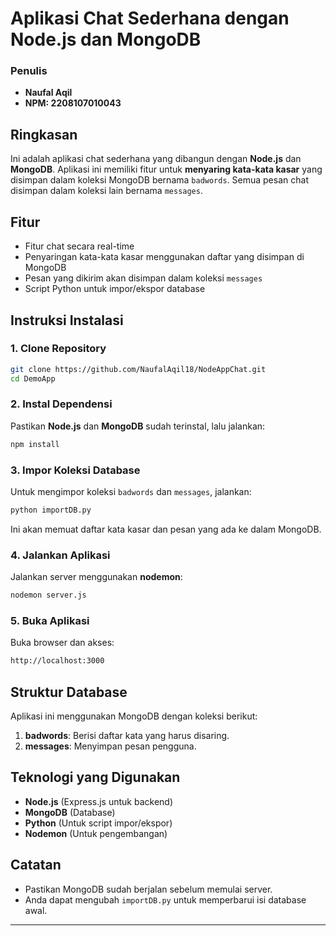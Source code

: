 # Aplikasi Chat Sederhana dengan Node.js dan MongoDB

### Penulis

- **Naufal Aqil**
- **NPM: 2208107010043**

## Ringkasan

Ini adalah aplikasi chat sederhana yang dibangun dengan **Node.js** dan **MongoDB**. Aplikasi ini memiliki fitur untuk **menyaring kata-kata kasar** yang disimpan dalam koleksi MongoDB bernama `badwords`. Semua pesan chat disimpan dalam koleksi lain bernama `messages`.

## Fitur

- Fitur chat secara real-time
- Penyaringan kata-kata kasar menggunakan daftar yang disimpan di MongoDB
- Pesan yang dikirim akan disimpan dalam koleksi `messages`
- Script Python untuk impor/ekspor database

## Instruksi Instalasi

### 1. Clone Repository

```sh
git clone https://github.com/NaufalAqil18/NodeAppChat.git
cd DemoApp
```

### 2. Instal Dependensi

Pastikan **Node.js** dan **MongoDB** sudah terinstal, lalu jalankan:

```sh
npm install
```

### 3. Impor Koleksi Database

Untuk mengimpor koleksi `badwords` dan `messages`, jalankan:

```sh
python importDB.py
```

Ini akan memuat daftar kata kasar dan pesan yang ada ke dalam MongoDB.

### 4. Jalankan Aplikasi

Jalankan server menggunakan **nodemon**:

```sh
nodemon server.js
```

### 5. Buka Aplikasi

Buka browser dan akses:

```sh
http://localhost:3000
```

## Struktur Database

Aplikasi ini menggunakan MongoDB dengan koleksi berikut:

1. **badwords**: Berisi daftar kata yang harus disaring.
2. **messages**: Menyimpan pesan pengguna.

## Teknologi yang Digunakan

- **Node.js** (Express.js untuk backend)
- **MongoDB** (Database)
- **Python** (Untuk script impor/ekspor)
- **Nodemon** (Untuk pengembangan)

## Catatan

- Pastikan MongoDB sudah berjalan sebelum memulai server.
- Anda dapat mengubah `importDB.py` untuk memperbarui isi database awal.

---

